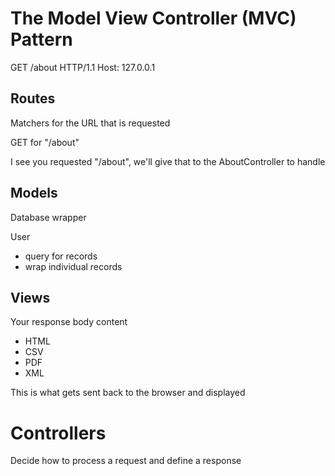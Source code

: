 # The Model View Controller (MVC) Pattern

GET /about HTTP/1.1
Host: 127.0.0.1

## Routes
Matchers for the URL that is requested

GET for "/about"

I see you requested "/about", we'll give that to the AboutController to handle

## Models
Database wrapper

User
* query for records
* wrap individual records

## Views
Your response body content
* HTML
* CSV
* PDF
* XML

This is what gets sent back to the browser and displayed

# Controllers
Decide how to process a request and define a response